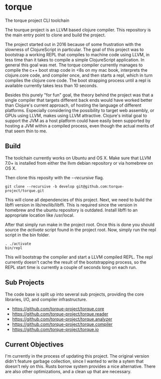 # torque

The torque project CLI toolchain

The tourque project is an LLVM based clojure compiler. This repository is the
main entry point to clone and build the project.

The project started out in 2016 because of some frustration with the slowness
of ClojureScript in particular. The goal of this project was to bootstrap a working 
REPL that compiles to machine code using LLVM, in less time than it takes to
compile a simple ClojureScript application. In general this goal was met. The torque
compiler currently manages to compile the c++ boot strap code in <8s on my mac book,
interprets the clojure.core code, and compiler once, and then starts a repl, which
in turn compiles the clojure core code. The boot strapping process until a repl
is available currently takes less than 10 seconds.

Besides this purely "for fun" goal, the theory behind the project was that a single 
compiler that targets different back ends would have worked better than Clojure's
current approach, of hosting the language of different platforms. Especially 
considering the possibility to target web assembly, or GPUs using LLVM, makes using
LLVM attractive. Clojure's initial goal to support the JVM as a host platform could
have easily been supported by hosting a JVM within a compiled process, even though the 
actual merits of that seem thin to me.

## Build

The toolchain currently works on Ubuntu and OS X. Make sure that LLVM 7.0+ is
installed from either the llvm debian repository or via homebrew on OS X.

Then clone this reposity with the *--recursive* flag. 

    git clone --recursive -b develop git@github.com:torque-project/torque.git
    
This will clone all dependencies of this project. Next, we need to build the
libffi version in lib/rev/lib/libffi. This is required since the version in
homebrew and the ubuntu repository is outdated. Install libffi to an appropriate
location like /usr/local.

After that simply run make in the project root. Once this is done you should
source the *activate* script found in the project root. Now, simply run the
repl script in the bin folder.

    . ./activate
    bin/repl
    
This will bootstrap the compiler and start a LLVM compiled REPL. The repl currently
doesn't cache the result of the bootstrapping process, so the REPL start time is 
currently a couple of seconds long on each run.

## Sub Projects

The code base is split up into several sub projects, providing the core libraries, I/O,
and compiler infrastructure.

* https://github.com/torque-project/torque.core
* https://github.com/torque-project/torque.reader
* https://github.com/torque-project/torque.analyzer
* https://github.com/torque-project/torque.compiler
* https://github.com/torque-project/torque.io

## Current Objectives

I'm currently in the process of updating this project. The original version didn't feature
garbage collection, since I wanted to write a sytem that doesn't rely on this. Rusts borrow 
system provides a nice alternative. There are also other optimizations, and a clean up that
are necessary.
